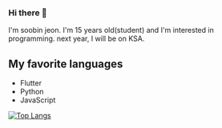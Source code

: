 ### Hi there 👋

I'm soobin jeon. I'm 15 years old(student) and I'm interested in programming.
next year, I will be on KSA.

## My favorite languages
 - Flutter
 - Python
 - JavaScript

[![Top Langs](https://github-readme-stats.vercel.app/api/top-langs/?username=sbjeon08&theme=radical)](https://github.com/anuraghazra/github-readme-stats)

<!--
**sbjeon08/sbjeon08** is a ✨ _special_ ✨ repository because its `README.md` (this file) appears on your GitHub profile.

Here are some ideas to get you started:

- 🔭 I’m currently working on ...
- 🌱 I’m currently learning ...
- 👯 I’m looking to collaborate on ...
- 🤔 I’m looking for help with ...
- 💬 Ask me about ...
- 📫 How to reach me: ...
- 😄 Pronouns: ...
- ⚡ Fun fact: ...
-->
